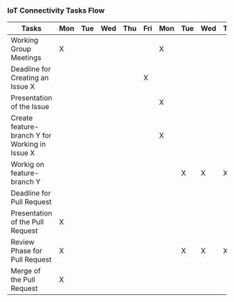 ### IoT Connectivity Tasks Flow
<table>
    <thead>
        <tr>
            <th>Tasks</th>
            <!-- 1st week -->
            <th>Mon</th>
            <th>Tue</th>
            <th>Wed</th>
            <th>Thu</th>
            <th>Fri</th>
            <!-- 2nd week -->
            <th>Mon</th>
            <th>Tue</th>
            <th>Wed</th>
            <th>Thu</th>
            <th>Fri</th>
            <!-- 3rd week -->
            <th>Mon</th>
            <th>Tue</th>
            <th>Wed</th>
            <th>Thu</th>
            <th>Fri</th>
        </tr>
    </thead>
    <tbody>    
        <tr>
            <td>Working Group Meetings</td>
            <!-- 1st week -->
            <td>X</td>
            <td></td>
            <td></td>
            <td></td>
            <td></td>
            <!-- 2nd week -->
            <td>X</td>
            <td></td>
            <td></td>
            <td></td>
            <td></td>
            <!-- 3rd week -->
            <td>X</td>
            <td></td>
            <td></td>
            <td></td>
            <td></td>
        </tr>
        <tr>
            <td>Deadline for Creating an Issue X</td>
            <!-- 1st week -->
            <td></td>
            <td></td>
            <td></td>
            <td></td>
            <td>X</td>
            <!-- 2nd week -->
            <td></td>
            <td></td>
            <td></td>
            <td></td>
            <td>X</td>
            <!-- 3rd week -->
            <td></td>
            <td></td>
            <td></td>
            <td></td>
            <td>X</td>
        </tr>
        <tr>
            <td>Presentation of the Issue</td>
            <!-- 1st week -->
            <td></td>
            <td></td>
            <td></td>
            <td></td>
            <td></td>
            <!-- 2nd week -->
            <td>X</td>
            <td></td>
            <td></td>
            <td></td>
            <td></td>
            <!-- 3rd week -->
            <td></td>
            <td></td>
            <td></td>
            <td></td>
            <td></td>
        </tr>
        <tr>
            <td>Create feature-branch Y for Working in Issue X</td>
            <!-- 1st week -->
            <td></td>
            <td></td>
            <td></td>
            <td></td>
            <td></td>
            <!-- 2nd week -->
            <td>X</td>
            <td></td>
            <td></td>
            <td></td>
            <td></td>
            <!-- 3rd week -->
            <td></td>
            <td></td>
            <td></td>
            <td></td>
            <td></td>
        </tr>
        <tr>
            <td>Workig on feature-branch Y</td>
            <!-- 1st week -->
            <td></td>
            <td></td>
            <td></td>
            <td></td>
            <td></td>
            <!-- 2nd week -->
            <td></td>
            <td>X</td>
            <td>X</td>
            <td>X</td>
            <td>X</td>
            <!-- 3rd week -->
            <td></td>
            <td></td>
            <td></td>
            <td></td>
            <td></td>
        </tr>
        <tr>
            <td>Deadline for Pull Request</td>
            <!-- 1st week -->
            <td></td>
            <td></td>
            <td></td>
            <td></td>
            <td></td>
            <!-- 2nd week -->
            <td></td>
            <td></td>
            <td></td>
            <td></td>
            <td>X</td>
            <!-- 3rd week -->
            <td></td>
            <td></td>
            <td></td>
            <td></td>
            <td></td>
        </tr>
        <tr>
            <td>Presentation of the  Pull Request</td>
            <!-- 1st week -->
            <td>X</td>
            <td></td>
            <td></td>
            <td></td>
            <td></td>
            <!-- 2nd week -->
            <td></td>
            <td></td>
            <td></td>
            <td></td>
            <td>X</td>
            <!-- 3rd week -->
            <td></td>
            <td></td>
            <td></td>
            <td></td>
            <td></td>
        </tr>
        <tr>
            <td>Review Phase for Pull Request</td>
            <!-- 1st week -->
            <td>X</td>
            <td></td>
            <td></td>
            <td></td>
            <td></td>
            <!-- 2nd week -->
            <td></td>
            <td>X</td>
            <td>X</td>
            <td>X</td>
            <td></td>
            <!-- 3rd week -->
            <td></td>
            <td></td>
            <td></td>
            <td></td>
            <td></td>
        </tr>
        <tr>
            <td>Merge of the Pull Request</td>
            <!-- 1st week -->
            <td>X</td>
            <td></td>
            <td></td>
            <td></td>
            <td></td>
            <!-- 2nd week -->
            <td></td>
            <td></td>
            <td></td>
            <td></td>
            <td></td>
            <!-- 3rd week -->
            <td></td>
            <td></td>
            <td></td>
            <td></td>
            <td>X</td>
        </tr>
    </tbody>
</table>
